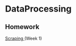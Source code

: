 # DataProcessing

## Homework
[Scraping ](https://github.com/Noahprog/DataProcessing/tree/master/Homework/Week_1)
(Week 1)